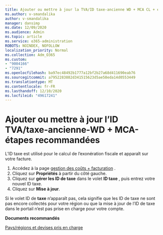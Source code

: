 ```yaml
---
title: Ajouter ou mettre à jour la TVA/ID taxe-ancienne WD + MCA CL + étapes recommandées
ms.author: v-smandalika
author: v-smandalika
manager: dansimp
ms.date: 12/09/2020
ms.audience: Admin
ms.topic: article
ms.service: o365-administration
ROBOTS: NOINDEX, NOFOLLOW
localization_priority: Normal
ms.collection: Adm_O365
ms.custom:
- "9004166"
- "7291"
ms.openlocfilehash: ba97ec48492b1777a12bf2b27a68d411690eab76
ms.sourcegitcommit: a7952283882d341515623d5ae58eda14d0553449
ms.translationtype: MT
ms.contentlocale: fr-FR
ms.lasthandoff: 12/10/2020
ms.locfileid: "49617241"
---
```

# <a name="add-or-update-vattax-id---legacy-wd--mca-cl---recommended-steps"></a>Ajouter ou mettre à jour l’ID TVA/taxe-ancienne-WD + MCA-étapes recommandées

L’ID taxe est utilisé pour le calcul de l’exonération fiscale et apparaît sur votre facture.

1. Accédez à la page [gestion des coûts + facturation](https://ms.portal.azure.com/#blade/Microsoft_Azure_GTM/ModernBillingMenuBlade/Overview) . 
2. Cliquez sur **Propriétés** à partir du côté gauche. 
3. Cliquez sur **gérer les ID de taxe** dans le volet **ID taxe** , puis entrez votre nouvel ID taxe.
4. Cliquez sur **Mise à jour**. 

Si le volet ID de **taxe** n’apparaît pas, cela signifie que les ID de taxe ne sont pas encore collectés pour votre région ou que la mise à jour de l’ID de taxe dans le portail n’est pas prise en charge pour votre compte.

**Documents recommandés**

[Pays/régions et devises pris en charge](https://azure.microsoft.com/pricing/faq/)

